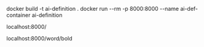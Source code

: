 docker build -t ai-definition .
docker run --rm -p 8000:8000 --name ai-def-container ai-definition

localhost:8000/

localhost:8000/word/bold
